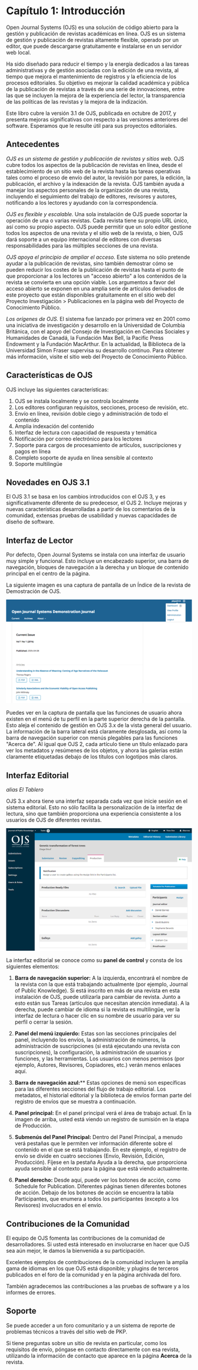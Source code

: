 # Capítulo 1: Introducción

Open Journal Systems (OJS) es una solución de código abierto para la gestión y publicación de revistas académicas en línea. OJS es un sistema de gestión y publicación de revistas altamente flexible, operado por un editor, que puede descargarse gratuitamente e instalarse en un servidor web local.

Ha sido diseñado para reducir el tiempo y la energía dedicados a las tareas administrativas y de gestión asociadas con la edición de una revista, al tiempo que mejora el mantenimiento de registros y la eficiencia de los procesos editoriales. Su objetivo es mejorar la calidad académica y pública de la publicación de revistas a través de una serie de innovaciones, entre las que se incluyen la mejora de la experiencia del lector, la transparencia de las políticas de las revistas y la mejora de la indización.

Este libro cubre la versión 3.1 de OJS, publicada en octubre de 2017, y presenta mejoras significativas con respecto a las versiones anteriores del software. Esperamos que le resulte útil para sus proyectos editoriales.

## Antecedentes

_OJS es un sistema de gestión y publicación de revistas y sitios web._ OJS cubre todos los aspectos de la publicación de revistas en línea, desde el establecimiento de un sitio web de la revista hasta las tareas operativas tales como el proceso de envío del autor, la revisión por pares, la edición, la publicación, el archivo y la indexación de la revista. OJS también ayuda a manejar los aspectos personales de la organización de una revista, incluyendo el seguimiento del trabajo de editores, revisores y autores, notificando a los lectores y ayudando con la correspondencia.

_OJS es flexible y escalable._ Una sola instalación de OJS puede soportar la operación de una o varias revistas. Cada revista tiene su propio URL único, así como su propio aspecto. OJS puede permitir que un solo editor gestione todos los aspectos de una revista y el sitio web de la revista, o bien, OJS dará soporte a un equipo internacional de editores con diversas responsabilidades para las múltiples secciones de una revista.

_OJS apoya el principio de ampliar el acceso._ Este sistema no sólo pretende ayudar a la publicación de revistas, sino también demostrar cómo se pueden reducir los costes de la publicación de revistas hasta el punto de que proporcionar a los lectores un "acceso abierto" a los contenidos de la revista se convierta en una opción viable. Los argumentos a favor del acceso abierto se exponen en una amplia serie de artículos derivados de este proyecto que están disponibles gratuitamente en el sitio web del Proyecto Investigación > Publicaciones en la página web del Proyecto de Conocimiento Público.

_Los orígenes de OJS._ El sistema fue lanzado por primera vez en 2001 como una iniciativa de investigación y desarrollo en la Universidad de Columbia Británica, con el apoyo del Consejo de Investigación en Ciencias Sociales y Humanidades de Canadá, la Fundación Max Bell, la Pacific Press Endowment y la Fundación MacArthur. En la actualidad, la Biblioteca de la Universidad Simon Fraser supervisa su desarrollo continuo. Para obtener más información, visite el sitio web del Proyecto de Conocimiento Público.

## Características de OJS

OJS incluye las siguientes características:

1. OJS se instala localmente y se controla localmente
2. Los editores configuran requisitos, secciones, proceso de revisión, etc.
3. Envío en línea, revisión doble ciego y administración de todo el contenido
4. Amplia indexación del contenido
5. Interfaz de lectura con capacidad de respuesta y temática
6. Notificación por correo electrónico para los lectores
7. Soporte para cargos de procesamiento de artículos, suscripciones y pagos en línea
8. Completo soporte de ayuda en línea sensible al contexto
9. Soporte multilingüe

## Novedades en OJS 3.1

El OJS 3.1 se basa en los cambios introducidos con el OJS 3, y es significativamente diferente de su predecesor, el OJS 2. Incluye mejoras y nuevas características desarrolladas a partir de los comentarios de la comunidad, extensas pruebas de usabilidad y nuevas capacidades de diseño de software.

## Interfaz de Lector

Por defecto, Open Journal Systems se instala con una interfaz de usuario muy simple y funcional. Esto incluye un encabezado superior, una barra de navegación, bloques de navegación a la derecha y un bloque de contenido principal en el centro de la página.

La siguiente imagen es una captura de pantalla de un Índice de la revista de Demostración de OJS.

![screenshot of an Index of the OJS Demonstration magazine](./assets/image5.png)

Puedes ver en la captura de pantalla que las funciones de usuario ahora existen en el menú de tu perfil en la parte superior derecha de la pantalla. Esto aleja el contenido de gestión en OJS 3.x de la vista general del usuario. La información de la barra lateral está claramente desglosada, así como la barra de navegación superior con menús plegables para las funciones "Acerca de". Al igual que OJS 2, cada artículo tiene un título enlazado para ver los metadatos y resúmenes de los objetos, y ahora las galerías están claramente etiquetadas debajo de los títulos con logotipos más claros.

## Interfaz Editorial 

_alias El Tablero_

OJS 3.x ahora tiene una interfaz separada cada vez que inicie sesión en el sistema editorial. Esto no sólo facilita la personalización de la interfaz de lectura, sino que también proporciona una experiencia consistente a los usuarios de OJS de diferentes revistas.

![Captura de pantalla de la interfaz editorial](./assets/image100.png)

La interfaz editorial se conoce como su **panel de control** y consta de los siguientes elementos:

1. **Barra de navegación superior:** A la izquierda, encontrará el nombre de la revista con la que está trabajando actualmente (por ejemplo, Journal of Public Knowledge). Si está inscrito en más de una revista en esta instalación de OJS, puede utilizarla para cambiar de revista. Junto a esto están sus Tareas (artículos que necesitan atención inmediata). A la derecha, puede cambiar de idioma si la revista es multilingüe, ver la interfaz de lectura o hacer clic en su nombre de usuario para ver su perfil o cerrar la sesión.

2. **Panel del menú izquierdo:** Estas son las secciones principales del panel, incluyendo los envíos, la administración de números, la administración de suscripciones (si está ejecutando una revista con suscripciones), la configuración, la administración de usuarios y funciones, y las herramientas. Los usuarios con menos permisos (por ejemplo, Autores, Revisores, Copiadores, etc.) verán menos enlaces aquí.

3. **Barra de navegación azul:**** Estas opciones de menú son específicas para las diferentes secciones del flujo de trabajo editorial. Los metadatos, el historial editorial y la biblioteca de envíos forman parte del registro de envíos que se muestra a continuación.

4. **Panel principal:** En el panel principal verá el área de trabajo actual. En la imagen de arriba, usted está viendo un registro de sumisión en la etapa de Producción.

5. **Submenús del Panel Principal:** Dentro del Panel Principal, a menudo verá pestañas que le permiten ver información diferente sobre el contenido en el que se está trabajando. En este ejemplo, el registro de envío se divide en cuatro secciones (Envío, Revisión, Edición, Producción). Fíjese en la pestaña Ayuda a la derecha, que proporciona ayuda sensible al contexto para la página que está viendo actualmente.
 
6. **Panel derecho:** Desde aquí, puede ver los botones de acción, como Schedule for Publication. Diferentes páginas tienen diferentes botones de acción. Debajo de los botones de acción se encuentra la tabla Participantes, que enumera a todos los participantes (excepto a los Revisores) involucrados en el envío.

## Contribuciones de la Comunidad

El equipo de OJS fomenta las contribuciones de la comunidad de desarrolladores. Si usted está interesado en involucrarse en hacer que OJS sea aún mejor, le damos la bienvenida a su participación.

Excelentes ejemplos de contribuciones de la comunidad incluyen la amplia gama de idiomas en los que OJS está disponible; y plugins de terceros publicados en el foro de la comunidad y en la página archivada del foro.

También agradecemos las contribuciones a las pruebas de software y a los informes de errores.

## Soporte

Se puede acceder a un foro comunitario y a un sistema de reporte de problemas técnicos a través del sitio web de PKP.

Si tiene preguntas sobre un sitio de revista en particular, como los requisitos de envío, póngase en contacto directamente con esa revista, utilizando la información de contacto que aparece en la página **Acerca** de la revista.

